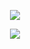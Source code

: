 <p align="center">
  <img src="https://readme-typing-svg.demolab.com?font=Fira+Code&size=30&duration=100&pause=1000&color=08f&center=true&width=435&lines=Matheus+Dev" />
</p>

<p align="center">
  <img src="https://readme-typing-svg.demolab.com?font=Fira+Code&size=18&duration=50&pause=2000&color=25c725&center=true&width=435&lines=JAVA+JAVASCRIPT+PHP"/>
</p>
